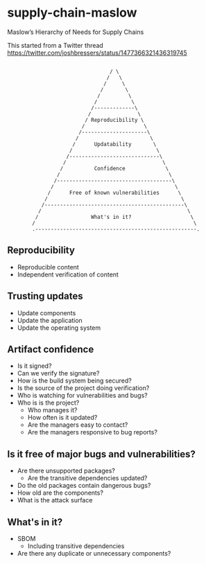 # supply-chain-maslow
Maslow’s Hierarchy of Needs for Supply Chains

This started from a Twitter thread
https://twitter.com/joshbressers/status/1477366321436319745


```
                                  
                                 / \
                                /   \
                               /     \
                              /       \
                             /         \
                            /           \
                           /-------------\
                          /               \
                         / Reproducibility \
                        /                   \
                       /---------------------\
                      /                       \
                     /      Updatability       \
                    /                           \
                   /-----------------------------\
                  /                               \
                 /          Confidence             \
                /                                   \
               /-------------------------------------\
              /                                       \
             /      Free of known vulnerabilities      \
            /                                           \
           /---------------------------------------------\
          /                                               \
         /                 What's in it?                   \
        /                                                   \
        .----------------------------------------------------.
```


## Reproducibility
 * Reproducible content
 * Independent verification of content
## Trusting updates
 * Update components
 * Update the application
 * Update the operating system
## Artifact confidence
 * Is it signed?
 * Can we verify the signature?
 * How is the build system being secured?
 * Is the source of the project doing verification?
 * Who is watching for vulnerabilities and bugs?
 * Who is is the project?
   * Who manages it?
   * How often is it updated?
   * Are the managers easy to contact?
   * Are the managers responsive to bug reports?
## Is it free of major bugs and vulnerabilities?
 * Are there unsupported packages?
   * Are the transitive dependencies updated?
 * Do the old packages contain dangerous bugs?
 * How old are the components?
 * What is the attack surface
## What's in it?
 * SBOM
   * Including transitive dependencies
 * Are there any duplicate or unnecessary components?
